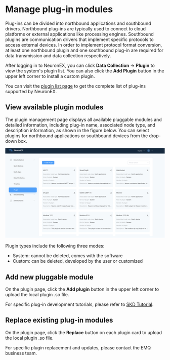 # Manage plug-in modules

Plug-ins can be divided into northbound applications and southbound drivers. Northbound plug-ins are typically used to connect to cloud platforms or external applications like processing engines. Southbound plugins are communication drivers that implement specific protocols to access external devices. In order to implement protocol format conversion, at least one northbound plugin and one southbound plug-in are required for data transmission and data collection respectively.

After logging in to NeuronEX, you can click **Data Collection** -> **Plugin** to view the system's plugin list. You can also click the **Add Plugin** button in the upper left corner to install a custom plugin.

You can visit the [plugin list page](../introduction/plugin-list/plugin-list.md) to get the complete list of plug-ins supported by NeuronEX.

## View available plugin modules

The plugin management page displays all available pluggable modules and detailed information, including plug-in name, associated node type, and description information, as shown in the figure below. You can select plugins for northbound applications or southbound devices from the drop-down box.

![plugin-options](./_assets/plugin-options.png)

Plugin types include the following three modes:

* System: cannot be deleted, comes with the software
* Custom: can be deleted, developed by the user or customized

## Add new pluggable module

On the plugin page, click the **Add plugin** button in the upper left corner to upload the local plugin .so file.

For specific plug-in development tutorials, please refer to [SKD Tutorial](https://neugates.io/docs/zh/latest/dev-guide/sdk-tutorial/sdk-tutorial.html).

## Replace existing plug-in modules

On the plugin page, click the **Replace** button on each plugin card to upload the local plugin .so file.

For specific plugin replacement and updates, please contact the EMQ business team.